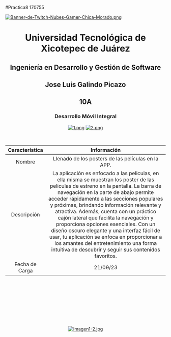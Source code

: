 #Practica8 170755

[![Banner-de-Twitch-Nubes-Gamer-Chica-Morado.png](https://i.postimg.cc/15q3LFXF/Banner-de-Twitch-Nubes-Gamer-Chica-Morado.png)](https://postimg.cc/MvzwBvyZ)

<div align="center">
  
# Universidad Tecnológica de Xicotepec de Juárez


## Ingeniería en Desarrollo y Gestión de Software
## Jose Luis Galindo Picazo
## 10A
### Desarrollo Móvil Integral

[![1.png](https://i.postimg.cc/Ls3PDz6Z/1.png)](https://postimg.cc/rdzzFR48)
[![2.png](https://i.postimg.cc/1zsn8fcR/2.png)](https://postimg.cc/2198JjKg)


&nbsp;
&nbsp;


|  Característica |  Información |
| :------------: | :------------: |
| Nombre  |  Llenado de los posters de las películas en la APP.  |
| Descripción  | La aplicación es enfocado a las peliculas, en ella misma se muestran los poster de las peliculas de estreno en la pantalla. La barra de navegación en la parte de abajo permite acceder rápidamente a las secciones populares y próximas, brindando información relevante y atractiva. Además, cuenta con un práctico cajón lateral que facilita la navegación y proporciona opciones esenciales. Con un diseño oscuro elegante y una interfaz fácil de usar, tu aplicación se enfoca en proporcionar a los amantes del entretenimiento una forma intuitiva de descubrir y seguir sus contenidos favoritos.  |
|  Fecha de Carga | 21/09/23  |

&nbsp;
&nbsp;

&nbsp;
&nbsp;

<br>
<br>
<br>
<br>

[![Imagen1-2.jpg](https://i.postimg.cc/x1swjyVj/Imagen1-2.jpg)](https://postimg.cc/0zwWcSNh)



&nbsp;
&nbsp;
